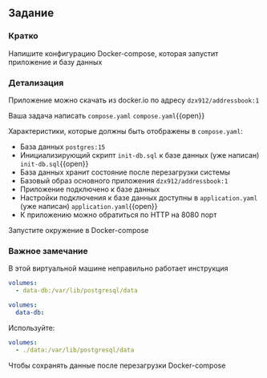 ## Задание

### Кратко

Напишите конфигурацию Docker-compose, которая запустит приложение и базу данных

### Детализация

Приложение можно скачать из docker.io по адресу `dzx912/addressbook:1`

Ваша задача написать `compose.yaml`
`compose.yaml`{{open}}

Характеристики, которые должны быть отображены в `compose.yaml`:

- База данных `postgres:15`
- Инициализирующий скрипт `init-db.sql` к базе данных (уже написан)
  `init-db.sql`{{open}}
- База данных хранит состояние после перезагрузки системы
- Базовый образ основного приложения `dzx912/addressbook:1`
- Приложение подключено к базе данных
- Настройки подключения к базе данных доступны в `application.yaml` (уже написан)
  `application.yaml`{{open}}
- К приложению можно обратиться по HTTP на 8080 порт

Запустите окружение в Docker-compose

### Важное замечание

В этой виртуальной машине неправильно работает инструкция

```yaml
volumes:
  - data-db:/var/lib/postgresql/data
```

```yaml
volumes:
  data-db:
```

Используйте:

```yaml
volumes:
  - ./data:/var/lib/postgresql/data
```

Чтобы сохранять данные после перезагрузки Docker-compose